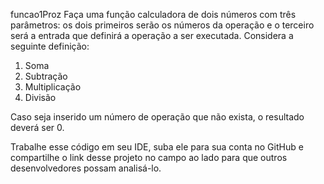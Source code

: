funcao1Proz
Faça uma função calculadora de dois números com três parâmetros: os dois primeiros serão os números da operação e o terceiro será a entrada que definirá a operação a ser executada. Considera a seguinte definição:
1. Soma
2. Subtração
3. Multiplicação
4. Divisão

Caso seja inserido um número de operação que não exista, o resultado deverá ser 0.

Trabalhe esse código em seu IDE, suba ele para sua conta no GitHub e compartilhe o link desse projeto no campo ao lado para que outros desenvolvedores possam analisá-lo.
